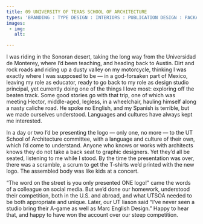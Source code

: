 ```yaml
---
title: 09 UNIVERSITY OF TEXAS SCHOOL OF ARCHITECTURE
types: 'BRANDING : TYPE DESIGN : INTERIORS : PUBLICATION DESIGN : PACKAGING : WEB'
images:
 - img:
   alt:

---
```


I was riding in the Sonoran desert, taking the long way from the Universidad de Monterey, where I’d been teaching, and heading back to Austin. Dirt and rock roads and riding up a dusty valley on my motorcycle, thinking I was exactly where I was supposed to be — in a god-forsaken part of Mexico, leaving my role as educator, ready to go back to my role as design studio principal, yet currently doing one of the things I love most: exploring off the beaten track. Some good stories go with that trip, one of which was meeting Hector, middle-aged, legless, in a wheelchair, hauling himself along a nasty caliche road. He spoke no English, and my Spanish is terrible, but we made ourselves understood. Languages and cultures have always kept me interested.

In a day or two I’d be presenting the logo — only one, no more — to the UT School of Architecture committee, with a language and culture of their own, which I’d come to understand.  Anyone who knows or works with architects knows they do not take a back seat to graphic designers. Yet they’d all be seated, listening to me while I stood. By the time the presentation was over, there was a scramble, a scrum to get the T-shirts we’d printed with the new logo. The assembled body was like kids at a concert.

“The word on the street is you only presented ONE logo!” came the words of a colleague on social media. But we’d done our homework, understood their competition, both in the U.S. and abroad, and what UTSOA needed to be both appropriate and unique. Later, our UT liason said “I’ve never seen a studio bring their A-game as well as Marc English Design.” Happy to hear that, and happy to have won the account over our steep competition.
